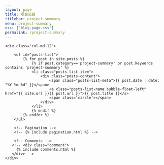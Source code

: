 ```yaml
---
layout: page
title: 项目总结
titlebar: project-summary
menu: project-summary
css: ['blog-page.css']
permalink: /project-summary
---
```


<div class="row">

    <div class="col-md-12">

        <ul id="posts-list">
            {% for post in site.posts %}
                {% if post.category=='project-summary' or post.keywords contains 'project-summary' %}
                <li class="posts-list-item">
                    <div class="posts-content">
                        <span class="posts-list-meta">{{ post.date | date: "%Y-%m-%d" }}</span>
                        <a class="posts-list-name bubble-float-left" href="{{ site.url }}{{ post.url }}">{{ post.title }}</a>
                        <span class='circle'></span>
                    </div>
                </li>
                {% endif %}
            {% endfor %}
        </ul> 

        <!-- Pagination -->
        <!-- {% include pagination.html %} -->

        <!-- Comments -->
       <!-- <div class="comment">
         {% include comments.html %}
       </div> -->
    </div>

</div>
<script>
    $(document).ready(function(){

        // Enable bootstrap tooltip
        $("body").tooltip({ selector: '[data-toggle=tooltip]' });

    });
</script>